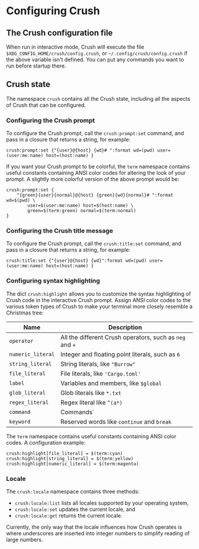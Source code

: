 # Configuring Crush

## The Crush configuration file

When run in interactive mode, Crush will execute the file `$XDG_CONFIG_HOME/crush/config.crush`,
or `~/.config/crush/config.crush` if the above variable isn't defined. You can put any commands
you want to run before startup there.

## Crush state

The namespace `crush` contains all the Crush state, including all the aspects of Crush that
can be configured.

### Configuring the Crush prompt

To configure the Crush prompt, call the `crush:prompt:set` command, and pass in a closure that
returns a string, for example:

```shell script
crush:prompt:set {"{user}@{host} {wd}# ":format wd=(pwd) user=(user:me:name) host=(host:name) }
```

If you want your Crush prompt to be colorful, the `term` namespace contains useful
constants containing ANSI color codes for altering the look of your prompt.
A slightly more colorful version of the above prompt would be:

```shell script
crush:prompt:set {
    "{green}{user}{normal}@{host} {green}{wd}{normal}# ":format wd=$(pwd) \
        user=$(user:me:name) host=$(host:name) \
        green=$(term:green) normal=$(term:normal)
}
```

### Configuring the Crush title message

To configure the Crush prompt, call the `crush:title:set` command, and pass in a closure that
returns a string, for example:

```shell script
crush:title:set {"{user}@{host} {wd}":format wd=(pwd) user=(user:me:name) host=(host:name) }
```

### Configuring syntax highlighting

The dict `crush:highlight` allows you to customize the syntax highlighting of
Crush code in the interactive Crush prompt. Assign ANSI color codes
to the various token types of Crush to make your terminal more closely
resemble a Christmas tree:

| Name | Description                                              |
| --- |----------------------------------------------------------|
| `operator` | All the different Crush operators, such as `neg` and `+` |
| `numeric_literal` | Integer and floating point literals, such as `6`         |
| `string_literal` | String literals, like `"Burrow"`                         |
| `file_literal` | File literals, like `'Cargo.toml'`                       |
| `label` | Variables and members, like `$global`                    |
|`glob_literal`| Glob literals like `*.txt`                               |
|`regex_literal`| Regex literal like `^(a*)`                               |
|`command`| Commands`                                                |
|`keyword`| Reserved words like `continue` and `break`                |

The `term` namespace contains useful constants containing ANSI color codes.
A configuration example:

```shell script
crush:highlight[file_literal] = $(term:cyan)
crush:highlight[string_literal] = $(term:yellow)
crush:highlight[numeric_literal] = $(term:magenta)
```

### Locale

The `crush:locale` namespace contains three methods:

- `crush:locale:list` lists all locales supported by your operating system,
- `crush:locale:set` updates the current locale, and
- `crush:locale:get` returns the current locale.

Currently, the only way that the locale influences how Crush operates is where
underscores are inserted into integer numbers to simplify reading of large numbers.

